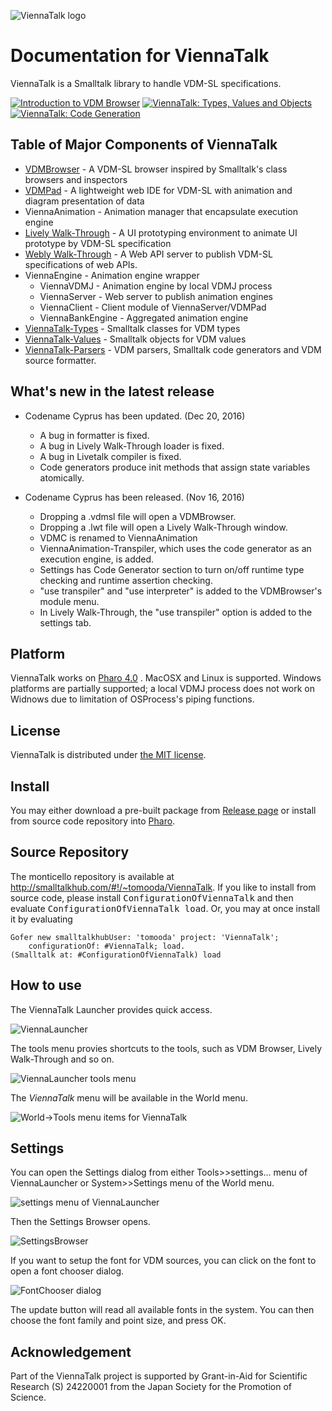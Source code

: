 ![ViennaTalk logo](images/ViennaTalk-logo.png)

Documentation for ViennaTalk
===
ViennaTalk is a Smalltalk library to handle VDM-SL specifications.

[![Introduction to VDM Browser](http://img.youtube.com/vi/ZIR3fFPeTz0/1.jpg)](http://www.youtube.com/watch?v=ZIR3fFPeTz0)
[![ViennaTalk: Types, Values and Objects](http://img.youtube.com/vi/anZoWeA5vd0/1.jpg)](http://www.youtube.com/watch?v=anZoWeA5vd0)
[![ViennaTalk: Code Generation](http://img.youtube.com/vi/sDXiM5yvTxw/1.jpg)](http://www.youtube.com/watch?v=sDXiM5yvTxw)

Table of Major Components of ViennaTalk
---

* [VDMBrowser](VDMBrowser.md) - A VDM-SL browser inspired by Smalltalk's class browsers and inspectors
* [VDMPad](VDMPad.md) - A lightweight web IDE for VDM-SL with animation and diagram presentation of data
* ViennaAnimation - Animation manager that encapsulate execution engine
* [Lively Walk-Through](LivelyWalk-Through.md) - A UI prototyping environment to animate UI prototype by VDM-SL specification
* [Webly Walk-Through](WeblyWalkThrough.md) - A Web API server to publish VDM-SL specifications of web APIs.
* ViennaEngine - Animation engine wrapper
   - ViennaVDMJ - Animation engine by local VDMJ process
   - ViennaServer - Web server to publish animation engines
   - ViennaClient - Client module of ViennaServer/VDMPad
   - ViennaBankEngine - Aggregated animation engine
* [ViennaTalk-Types](ViennaTalk-Types.md) - Smalltalk classes for VDM types
* [ViennaTalk-Values](ViennaTalk-Values.md) - Smalltalk objects for VDM values
* [ViennaTalk-Parsers](ViennaTalk-Parser.md) - VDM parsers, Smalltalk code generators and VDM source formatter.

What's new in the latest release
---
* Codename Cyprus has been updated. (Dec 20, 2016)
  - A bug in formatter is fixed.
  - A bug in Lively Walk-Through loader is fixed.
  - A bug in Livetalk compiler is fixed.
  - Code generators produce init methods that assign state variables atomically.
  
* Codename Cyprus has been released. (Nov 16, 2016)
  - Dropping a .vdmsl file will open a VDMBrowser.
  - Dropping a .lwt file will open a Lively Walk-Through window.
  - VDMC is renamed to ViennaAnimation
  - ViennaAnimation-Transpiler, which uses the code generator as an execution engine, is added.
  - Settings has Code Generator section to turn on/off runtime type checking and runtime assertion checking.
  - "use transpiler" and "use interpreter" is added to the VDMBrowser's module menu.
  - In Lively Walk-Through, the "use transpiler" option is added to the settings tab.

Platform
---
ViennaTalk works on [Pharo 4.0](http://pharo.org/) .
MacOSX and Linux is supported. Windows platforms are partially supported; a local VDMJ process does not work on Widnows due to limitation of OSProcess's piping functions.

License
---
ViennaTalk is distributed under [the MIT license](https://github.com/tomooda/ViennaTalk-doc/blob/master/LICENSE).

Install
---
You may either download a pre-built package from [Release page](https://github.com/tomooda/ViennaTalk-doc/releases) or install from source code repository into [Pharo](http://pharo.org/).

Source Repository
---
The monticello repository is available at http://smalltalkhub.com/#!/~tomooda/ViennaTalk.
If you like to install from source code, please install <tt>ConfigurationOfViennaTalk</tt> and then evaluate <tt>ConfigurationOfViennaTalk load</tt>.
Or, you may at once install it by evaluating 

```
Gofer new smalltalkhubUser: 'tomooda' project: 'ViennaTalk';
    configurationOf: #ViennaTalk; load. 
(Smalltalk at: #ConfigurationOfViennaTalk) load
```

How to use
---
The ViennaTalk Launcher provides quick access.

![ViennaLauncher](images/ViennaLauncher.png)

The tools menu provies shortcuts to the tools, such as VDM Browser, Lively Walk-Through and so on.

![ViennaLauncher tools menu](images/ViennaLauncher-menu.png)

The *ViennaTalk* menu will be available in the World menu.

![World->Tools menu items for ViennaTalk](https://github.com/tomooda/ViennaTalk-doc/blob/master/images/ViennaTalk-menu.png)

Settings
---
You can open the Settings dialog from either Tools>>settings... menu of ViennaLauncher or System>>Settings menu of the World menu.

![settings menu of ViennaLauncher](images/SettingsMenu.png)

Then the Settings Browser opens.

![SettingsBrowser](images/SettingsBrowser.png)

If you want to setup the font for VDM sources, you can click on the font to open a font chooser dialog.

![FontChooser dialog](images/SettingsFont.png)

The update button will read all available fonts in the system. You can then choose the font family and point size, and press OK.

Acknowledgement
---
Part of the ViennaTalk project is supported by Grant-in-Aid for Scientific Research (S) 24220001 from the Japan Society for the Promotion of Science.
